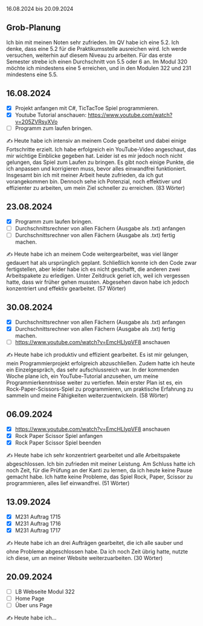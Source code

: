 16.08.2024 bis 20.09.2024

## Grob-Planung

Ich bin mit meinen Noten sehr zufrieden. Im QV habe ich eine 5.2. Ich denke, dass eine 5.2 für die Praktikumsstelle ausreichen wird. Ich werde versuchen, weiterhin auf diesem Niveau zu arbeiten. Für das erste Semester strebe ich einen Durchschnitt von 5.5 oder 6 an. Im Modul 320 möchte ich mindestens eine 5 erreichen, und in den Modulen 322 und 231 mindestens eine 5.5.


## 16.08.2024

- [x] Projekt anfangen mit C#, TicTacToe Spiel programmieren.
- [x] Youtube Tutorial anschauen: https://www.youtube.com/watch?v=205ZVRsyXVo
- [ ] Programm zum laufen bringen.

✍️ Heute habe ich intensiv an meinem Code gearbeitet und dabei einige Fortschritte erzielt. Ich habe erfolgreich ein YouTube-Video angeschaut, das mir wichtige Einblicke gegeben hat. Leider ist es mir jedoch noch nicht gelungen, das Spiel zum Laufen zu bringen. Es gibt noch einige Punkte, die ich anpassen und korrigieren muss, bevor alles einwandfrei funktioniert. Insgesamt bin ich mit meiner Arbeit heute zufrieden, da ich gut vorangekommen bin. Dennoch sehe ich Potenzial, noch effektiver und effizienter zu arbeiten, um mein Ziel schneller zu erreichen. (83 Wörter)


## 23.08.2024

- [x] Programm zum laufen bringen.
- [ ] Durchschnittsrechner von allen Fächern (Ausgabe als .txt) anfangen
- [ ] Durchschnittsrechner von allen Fächern (Ausgabe als .txt) fertig machen.

✍️ Heute habe ich an meinem Code weitergearbeitet, was viel länger gedauert hat als ursprünglich geplant. Schließlich konnte ich den Code zwar fertigstellen, aber leider habe ich es nicht geschafft, die anderen zwei Arbeitspakete zu erledigen. Unter Zeitdruck geriet ich, weil ich vergessen hatte, dass wir früher gehen mussten. Abgesehen davon habe ich jedoch konzentriert und effektiv gearbeitet. (57 Wörter)



## 30.08.2024

- [x] Durchschnittsrechner von allen Fächern (Ausgabe als .txt) anfangen
- [x] Durchschnittsrechner von allen Fächern (Ausgabe als .txt) fertig machen.
- [ ] https://www.youtube.com/watch?v=EmcHLlypVF8 anschauen

✍️ Heute habe ich produktiv und effizient gearbeitet. Es ist mir gelungen, mein Programmierprojekt erfolgreich abzuschließen. Zudem hatte ich heute ein Einzelgespräch, das sehr aufschlussreich war. In der kommenden Woche plane ich, ein YouTube-Tutorial anzusehen, um meine Programmierkenntnisse weiter zu vertiefen. Mein erster Plan ist es, ein Rock-Paper-Scissors-Spiel zu programmieren, um praktische Erfahrung zu sammeln und meine Fähigkeiten weiterzuentwickeln. (58 Wörter)



## 06.09.2024

- [x] https://www.youtube.com/watch?v=EmcHLlypVF8 anschauen
- [x] Rock Paper Scissor Spiel anfangen
- [x] Rock Paper Scissor Spiel beenden

✍️ Heute habe ich sehr konzentriert gearbeitet und alle Arbeitspakete abgeschlossen. Ich bin zufrieden mit meiner Leistung. Am Schluss hatte ich noch Zeit, für die Prüfung an der Kanti zu lernen, da ich heute keine Pause gemacht habe. Ich hatte keine Probleme, das Spiel Rock, Paper, Scissor zu programmieren, alles lief einwandfrei. (51 Wörter)


## 13.09.2024

- [x] M231 Auftrag 1715
- [x] M231 Auftrag 1716
- [x] M231 Auftrag 1717

✍️ Heute habe ich an drei Aufträgen gearbeitet, die ich alle sauber und ohne Probleme abgeschlossen habe. Da ich noch Zeit übrig hatte, nutzte ich diese, um an meiner Website weiterzuarbeiten. (30 Wörter)


## 20.09.2024

- [ ] LB Webseite Modul 322
- [ ] Home Page
- [ ] Über uns Page
      
✍️ Heute habe ich...
